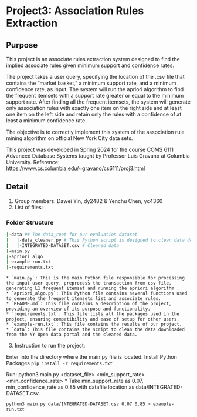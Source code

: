 # Project3: Association Rules Extraction
## Purpose
This project is an associate rules extraction system designed to find the implied associate rules given minimum support and confidence rates.

   The project takes a user query, specifying the location of the .csv file that contains the “market basket,” a minimum support rate, and a minimum confidence rate, as input. The system will run the apriori algorithm to find the frequent itemsets with a support rate greater or equal to the minimum support rate. After finding all the frequent itemsets, the system will generate only association rules with exactly one item on the right side and at least one item on the left side and retain only the rules with a confidence of at least a minimum confidence rate. 

  The objective is to correctly implement this system of the association rule mining algorithm on official New York City data sets.

   This project was developed in Spring 2024 for the course COMS 6111 Advanced Database Systems taught by Professor Luis Gravano at Columbia University.
   Reference: https://www.cs.columbia.edu/~gravano/cs6111/proj3.html
## Detail
1. Group members: Dawei Yin, dy2482 & Yenchu Chen, yc4360
2. List of files:
### Folder Structure
```sh
|-data ## The data_root for our evaluation dataset
|   |-data_cleaner.py # This Python script is designed to clean data downloaded from the NYC Open Data portal.
|   |-INTEGRATED-DATASET.csv # Cleaned data
|-main.py  
|-apriori_algo 
|-example-run.txt
|-requirements.txt
```
    * `main.py`: This is the main Python file responsible for processing the input user query, preprocess the transaction from csv file, generating L1 frequent itemset and running the apriori algorithm .
    * `apriori_algo.py`: This Python file contains several functions used to generate the frequent itemsets list and associate rules.
    * `README.md`: This file contains a description of the project, providing an overview of its purpose and functionality.
    * `requirements.txt`: This file lists all the packages used in the project, ensuring compatibility and ease of setup for other users.
    * `example-run.txt`: This file contains the results of our project.
    * `data`: This file contains the script to clean the data downloaded from the NY Open data portal and the cleaned data.
3. Instruction to run the project:

 Enter into the directory where the main.py file is located. Install Python Packages
   ```pip install -r requirements.txt   ```

Run: python3 main.py <dataset_file> <min_support_rate> <min_confidence_rate>
    * Take min_support_rate as 0.07, min_confidence_rate as 0.85 with datafile location as data/INTEGRATED-DATASET.csv.
   ```
python3 main.py data/INTEGRATED-DATASET.csv 0.07 0.85 > example-run.txt
   ```

